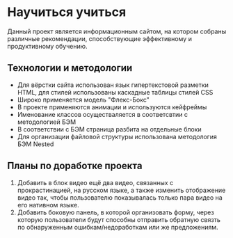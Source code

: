 # Научиться учиться

Данный проект является информационным сайтом, на котором собраны различные рекомендации, способствующие эффективному и продуктивному обучению.

## Технологии и методологии

- Для вёрстки сайта использован язык гипертекстовой разметки HTML, для стилей использованы каскадные таблицы стилей CSS
- Широко применяется модель "Флекс-Бокс"
- В проекте применяются анимации и используются кейфреймы
- Именование классов осуществаляется в соответсвтии с методологией БЭМ
- В соответствии с БЭМ страница разбита на отдельные блоки
- Для организации файловой структуры использована методология БЭМ Nested

## Планы по доработке проекта

1. Добавить в блок видео ещё два видео, связанных с прокрастинацией, на русском языке, а также изменить отображение видео так, чтобы пользователю показывалась только пара видео на его нативном языке.
2. Добавить боковую панель, в которой организовать форму, через которую пользователи будут способны отправить обратную связть по обнаруженным ошибкам/недоработкам или же предложениям.